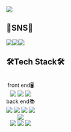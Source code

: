 <img src="https://capsule-render.vercel.app/api?type=waving&color=gradient&height=280&section=header&text=Welcome%20to%20domangga%20GitHub👋&fontSize=50&animation=fadeIn" />

## 📲SNS📲
<div style="display:flex; flex-direction:row;">
<a href="https://www.instagram.com/jeayoung_06/" target="_blank">
  <img src="https://img.shields.io/badge/jeayoung__06-E4405F?style=for-the-badge&logo=instagram&logoColor=white"/>
</a>
<img src="https://img.shields.io/badge/sjy48701656@gmail.com-EA4335?style=for-the-badge&logo=gmail&logoColor=white"/>
<img src="https://img.shields.io/badge/nalgeulssijaehan-5865F2?style=for-the-badge&logo=discord&logoColor=white"/>
</div>

## 🛠Tech Stack🛠
<div align=center style="display:flex; flex-direction:row; ">
  
front end🖥<br>
  <img src="https://img.shields.io/badge/html5-E34F26?style=for-the-badge&logo=html5&logoColor=white"/>
  <img src="https://img.shields.io/badge/css3-1572B6?style=for-the-badge&logo=css3&logoColor=white"/>
  <img src="https://img.shields.io/badge/javascript-F7DF1E?style=for-the-badge&logo=javascript&logoColor=white"/>
  <br>
  back end📚<br>
  <img src="https://img.shields.io/badge/anaconda-44A833?style=for-the-badge&logo=anaconda&logoColor=white"/>
  <img src="https://img.shields.io/badge/php-777BB4?style=for-the-badge&logo=php&logoColor=white"/>
  <img src="https://img.shields.io/badge/python-3776AB?style=for-the-badge&logo=python&logoColor=white"/>
  <img src="https://img.shields.io/badge/mysql-4479A1?style=for-the-badge&logo=mysql&logoColor=white"/>
  <br>
  <img src="https://img.shields.io/badge/adobe-FF0000?style=plastic&logo=adobe&logoColor=white"/><br>
  <img src="https://img.shields.io/badge/adobeillustrator-FF9A00?style=for-the-badge&logo=adobeillustrator&logoColor=white"/>
  <img src="https://img.shields.io/badge/adobephotoshop-31A8FF?style=for-the-badge&logo=adobephotoshop&logoColor=white"/>
  <img src="https://img.shields.io/badge/adobepremierepro-9999FF?style=for-the-badge&logo=adobepremierepro&logoColor=white"/>
  
  
  
  
</div>
<!--
**domangga/domangga** is a ✨ _special_ ✨ repository because its `README.md` (this file) appears on your GitHub profile.

Here are some ideas to get you started:

- 🔭 I’m currently working on ...
- 🌱 I’m currently learning ...
- 👯 I’m looking to collaborate on ...
- 🤔 I’m looking for help with ...
- 💬 Ask me about ...
- 📫 How to reach me: ...
- 😄 Pronouns: ...
- ⚡ Fun fact: ...
-->
